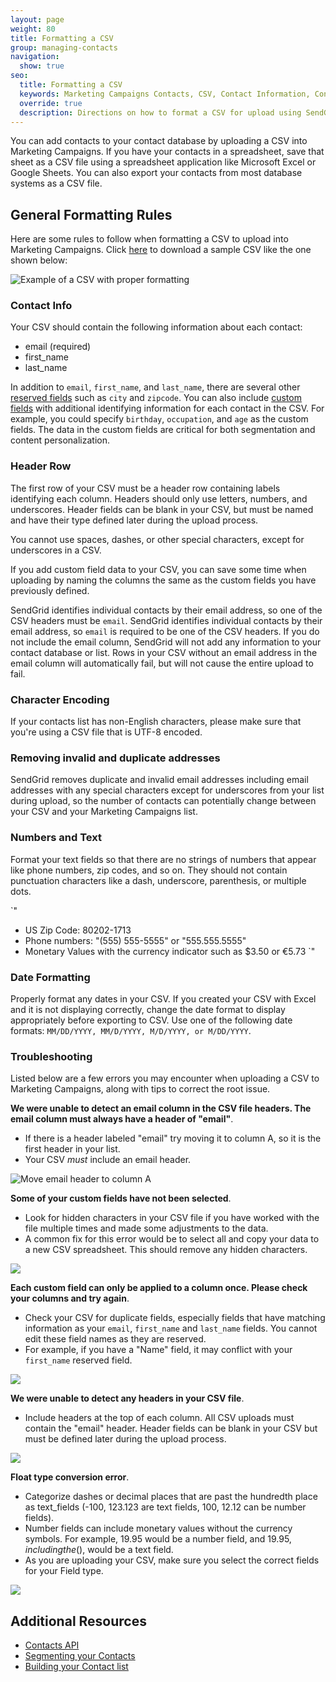 ```yaml
---
layout: page
weight: 80
title: Formatting a CSV
group: managing-contacts
navigation:
  show: true
seo:
  title: Formatting a CSV
  keywords: Marketing Campaigns Contacts, CSV, Contact Information, Contacts
  override: true
  description: Directions on how to format a CSV for upload using SendGrid Marketing Campaigns
---
```


You can add contacts to your contact database by uploading a CSV into Marketing Campaigns. If you have your contacts in a spreadsheet, save that sheet as a CSV file using a spreadsheet application like Microsoft Excel or Google Sheets. You can also export your contacts from most database systems as a CSV file.

## General Formatting Rules

Here are some rules to follow when formatting a CSV to upload into Marketing Campaigns. Click [here]({{root_url}}/assets/example.csv) to download a sample CSV like the one shown below: 

![]({{root_url}}/img/example-csv.png "Example of a CSV with proper formatting")

### Contact Info

Your CSV should contain the following information about each contact:

* email (required)
* first_name
* last_name

In addition to `email`, `first_name`, and `last_name`, there are several other [reserved fields]({{root_url}}/ui/managing-contacts/custom-fields/#reserved-fields) such as `city` and `zipcode`. You can also include [custom fields]({{root_url}}/ui/managing-contacts/custom-fields/) with additional identifying information for each contact in the CSV. For example, you could specify `birthday`, `occupation`, and `age` as the custom fields. The data in the custom fields are critical for both segmentation and content personalization.

### Header Row

The first row of your CSV must be a header row containing labels identifying each column. Headers should only use letters, numbers, and underscores. Header fields can be blank in your CSV, but must be named and have their type defined later during the upload process.

<call-out>

You cannot use spaces, dashes, or other special characters, except for underscores in a CSV. 

</call-out>

If you add custom field data to your CSV, you can save some time when uploading by naming the columns the same as the custom fields you have previously defined.

SendGrid identifies individual contacts by their email address, so one of the CSV headers must be `email`. SendGrid identifies individual contacts by their email address, so `email` is required to be one of the CSV headers. If you do not include the email column, SendGrid will not add any information to your contact database or list. Rows in your CSV without an email address in the email column will automatically fail, but will not cause the entire upload to fail.

 ### Character Encoding

If your contacts list has non-English characters, please make sure that you're using a CSV file that is UTF-8 encoded.

###  Removing invalid and duplicate addresses

SendGrid removes duplicate and invalid email addresses including email addresses with any special characters except for underscores from your list during upload, so the number of contacts can potentially change between your CSV and your Marketing Campaigns list.

###  Numbers and Text

Format your text fields so that there are no strings of numbers that appear like phone numbers, zip codes, and so on. They should not contain punctuation characters like a dash, underscore, parenthesis, or multiple dots.

`"
- US Zip Code: 80202-1713
- Phone numbers: "(555) 555-5555" or "555.555.5555"
- Monetary Values with the currency indicator such as $3.50 or €5.73
`"

### Date Formatting

Properly format any dates in your CSV. If you created your CSV with Excel and it is not displaying correctly, change the date format to display appropriately before exporting to CSV. Use one of the following date formats: `MM/DD/YYYY, MM/D/YYYY, M/D/YYYY, or M/DD/YYYY`.

### Troubleshooting

Listed below are a few errors you may encounter when uploading a CSV to Marketing Campaigns, along with tips to correct the root issue.

**We were unable to detect an email column in the CSV file headers. The email column must always have a header of "email"**.

- If there is a header labeled "email" try moving it to column A, so it is the first header in your list.
- Your CSV _must_ include an email header.

![Move email header to column A]({{root_url}}/img/listupload_1.png)

**Some of your custom fields have not been selected**.

- Look for hidden characters in your CSV file if you have worked with the file multiple times and made some adjustments to the data.
- A common fix for this error would be to select all and copy your data to a new CSV spreadsheet. This should remove any hidden characters.

![]({{root_url}}/img/listupload_2.png)

**Each custom field can only be applied to a column once. Please check your columns and try again**.

- Check your CSV for duplicate fields, especially fields that have matching information as your `email`, `first_name` and `last_name` fields. You cannot edit these field names as they are reserved.
- For example, if you have a "Name" field, it may conflict with your `first_name` reserved field.

![]({{root_url}}/img/listupload_3.png)

**We were unable to detect any headers in your CSV file**.

- Include headers at the top of each column. All CSV uploads must contain the "email" header. Header fields can be blank in your CSV but must be defined later during the upload process.

![]({{root_url}}/img/listupload_4.png)

**Float type conversion error**.

- Categorize dashes or decimal places that are past the hundredth place as text_fields (-100, 123.123 are text fields, 100, 12.12 can be number fields).
- Number fields can include monetary values without the currency symbols. For example, 19.95 would be a number field, and $19.95, including the ($), would be a text field.
- As you are uploading your CSV, make sure you select the correct fields for your Field type.

![]({{root_url}}/img/listupload_table.png)

 ##     Additional Resources

- [Contacts API](https://sendgrid-marketing-campaigns-beta.api-docs.io/v1/contacts/)
- [Segmenting your Contacts]({{root_url}}/ui/managing-contacts/segmenting-your-contacts/)
- [Building your Contact list]({{root_url}}/ui/managing-contacts/building-your-contact-list/)